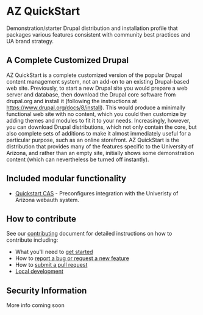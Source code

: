 # AZ QuickStart

Demonstration/starter Drupal distribution and installation profile that packages
various features consistent with community best practices and UA brand strategy.

## A Complete Customized Drupal

AZ QuickStart is a complete customized version of the popular Drupal content
management system, not an add-on to an existing Drupal-based web site.
Previously, to start a new Drupal site you would prepare a web server and
database, then download the Drupal core software from drupal.org and install it
(following the instructions at https://www.drupal.org/docs/8/install).
This would produce a minimally functional web site with no content, which you
could then customize by adding themes and modules to fit it to your needs.
Increasingly, however, you can download Drupal distributions, which not only
contain the core, but also complete sets of additions to make it almost
immediately useful for a particular purpose, such as an online storefront. AZ
QuickStart is the distribution that provides many of the features specific to
the University of Arizona, and rather than an empty site, initially shows some
demonstration content (which can nevertheless be turned off instantly).

## Included modular functionality
 - [Quickstart CAS](/modules/custom/az_cas) - Preconfigures integration with the
   Univeristy of Arizona webauth system.

## How to contribute

See our [contributing](./CONTRIBUTING.md) document for detailed instructions on
how to contribute including:

* What you'll need to [get started](https://github.com/az-digital/az_quickstart/blob/main/CONTRIBUTING.md#things-youll-need-to-get-started)
* How to [report a bug or request a new feature](https://github.com/az-digital/az_quickstart/blob/main/CONTRIBUTING.md#submitting-a-bugissuefeature-request)
* How to [submit a pull request](https://github.com/az-digital/az_quickstart/blob/main/CONTRIBUTING.md#pull-requests)
* [Local development](https://github.com/az-digital/az_quickstart/blob/main/CONTRIBUTING.md#local-development)

## Security Information

More info coming soon

